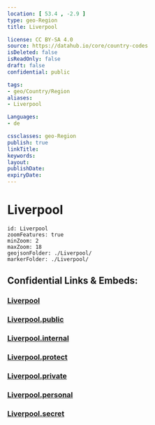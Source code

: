 ```yaml
---
location: [ 53.4 , -2.9 ] 
type: geo-Region
title: Liverpool

license: CC BY-SA 4.0
source: https://datahub.io/core/country-codes
isDeleted: false
isReadOnly: false
draft: false
confidential: public

tags:
- geo/Country/Region
aliases:
- Liverpool

Languages:
- de

cssclasses: geo-Region
publish: true
linkTitle: 
keywords: 
layout: 
publishDate: 
expiryDate: 
---
```


# Liverpool

```leaflet
id: Liverpool
zoomFeatures: true 
minZoom: 2 
maxZoom: 18
geojsonFolder: ./Liverpool/
markerFolder: ./Liverpool/
```


## Confidential Links & Embeds: 

### [Liverpool](/_Standards/Earth/Continent/Europe/Europe~North/UK/England/Regions~England/North_West_England/Liverpool.md) 

### [Liverpool.public](/_public/Earth/Continent/Europe/Europe~North/UK/England/Regions~England/North_West_England/Liverpool.public.md) 

### [Liverpool.internal](/_internal/Earth/Continent/Europe/Europe~North/UK/England/Regions~England/North_West_England/Liverpool.internal.md) 

### [Liverpool.protect](/_protect/Earth/Continent/Europe/Europe~North/UK/England/Regions~England/North_West_England/Liverpool.protect.md) 

### [Liverpool.private](/_private/Earth/Continent/Europe/Europe~North/UK/England/Regions~England/North_West_England/Liverpool.private.md) 

### [Liverpool.personal](/_personal/Earth/Continent/Europe/Europe~North/UK/England/Regions~England/North_West_England/Liverpool.personal.md) 

### [Liverpool.secret](/_secret/Earth/Continent/Europe/Europe~North/UK/England/Regions~England/North_West_England/Liverpool.secret.md)

